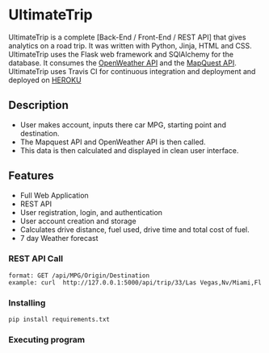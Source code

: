 # UltimateTrip

UltimateTrip is a complete [Back-End / Front-End / REST API] that gives analytics on a road trip. It was written with Python, Jinja, HTML and CSS. UltimateTrip uses the Flask web framework and SQlAlchemy for the database. It consumes the [OpenWeather API](https://openweathermap.org/api) and the [MapQuest API](https://developer.mapquest.com/documentation/open/). UltimateTrip uses Travis CI for continuous integration and deployment and deployed on [HEROKU](https://google.com)

## Description
* User makes account, inputs there car MPG, starting point and destination.  
* The Mapquest API and OpenWeather API is then called.
* This data is then calculated and displayed in clean user interface.

## Features
* Full Web Application
* REST API
* User registration, login, and authentication
* User account creation and storage
* Calculates drive distance, fuel used, drive time and total cost of fuel.
* 7 day Weather forecast

### REST API Call
```
format: GET /api/MPG/Origin/Destination
example: curl  http://127.0.0.1:5000/api/trip/33/Las Vegas,Nv/Miami,Fl
```
### Installing

```
pip install requirements.txt
```

### Executing program

```
```

